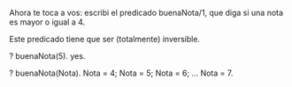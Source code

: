 Ahora te toca a vos: escribi el predicado buenaNota/1, que diga si una nota es mayor o igual a 4.

Este predicado tiene que ser (totalmente) inversible.

? buenaNota(5).
yes.

? buenaNota(Nota).
Nota = 4;
Nota = 5;
Nota = 6;
...
Nota = 7.